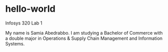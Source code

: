 # hello-world
Infosys 320 Lab 1

My name is Samia Abedrabbo.
I am studying a Bachelor of Commerce with a double major in Operations & Supply Chain Management and Information Systems.
